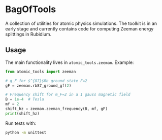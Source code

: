 # BagOfTools

A collection of utilities for atomic physics simulations. The toolkit is
in an early stage and currently contains code for computing Zeeman energy
splittings in Rubidium.

## Usage

The main functionality lives in `atomic_tools.zeeman`. Example:

```python
from atomic_tools import zeeman

# g_F for $^{87}$Rb ground state F=2
gF = zeeman.rb87_ground_gf(2)

# Frequency shift for m_F=2 in a 1 gauss magnetic field
B = 1e-4  # Tesla
mf = 2
shift_hz = zeeman.zeeman_frequency(B, mf, gF)
print(shift_hz)
```

Run tests with:

```bash
python -m unittest
```
